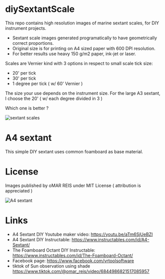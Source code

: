 # diySextantScale

This repo contains high resolution images of marine sextant scales, for DIY instrument projects.

* Sextant scale images generated programatically to have geometrically correct proportions.
* Original size is for printing on A4 sized paper with 600 DPI resolution. 
* For better results use heavy 150 g/m2 paper, ink-jet or laser. 

Scales are Vernier kind with 3 options in respect to small scale tick size:
* 20' per tick
* 30' per tick
* 1 degree per tick ( w/ 60' Vernier )

The size your use depends on the instrument size.
For the large A3 sextant, I choose the 20' ( w/ each degree divided in 3 )

Which one is better ? 

![sextant scales](SextantScalesCompared.png)

# A4 sextant 
This simple DIY sextant uses common foamboard as base material.

# License
Images published by oMAR REIS under MIT License ( attribution is appreciated ) 

![A4 sextant](A4sextant.jpg)

# Links
* A4 Sextant DIY Youtube maker video:  https://youtu.be/aTm6SjUeBZI
* A4 Sextant DIY Instructable:  https://www.instructables.com/id/A4-Sextant/
* The Foamboard Octant DIY Instructable: https://www.instructables.com/id/The-Foamboard-Octant/
* Facebook page: https://www.facebook.com/vrtoolsoftware
* tiktok of Sun observation using shade https://www.tiktok.com/@omar_reis/video/6844986821517085957
